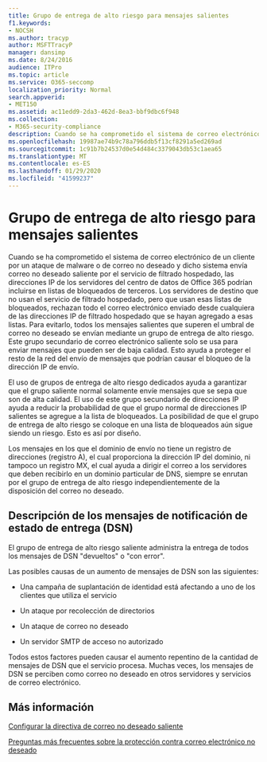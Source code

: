 ```yaml
---
title: Grupo de entrega de alto riesgo para mensajes salientes
f1.keywords:
- NOCSH
ms.author: tracyp
author: MSFTTracyP
manager: dansimp
ms.date: 8/24/2016
audience: ITPro
ms.topic: article
ms.service: O365-seccomp
localization_priority: Normal
search.appverid:
- MET150
ms.assetid: ac11edd9-2da3-462d-8ea3-bbf9dbc6f948
ms.collection:
- M365-security-compliance
description: Cuando se ha comprometido el sistema de correo electrónico de un cliente por un ataque de malware o de correo no deseado y dicho sistema envía correo no deseado saliente por el servicio de filtrado hospedado, las direcciones IP de los servidores del centro de datos de Office 365 podrían incluirse en listas de bloqueados de terceros.
ms.openlocfilehash: 19987ae74b9c78a796ddb5f13cf8291a5ed269ad
ms.sourcegitcommit: 1c91b7b24537d0e54d484c3379043db53c1aea65
ms.translationtype: MT
ms.contentlocale: es-ES
ms.lasthandoff: 01/29/2020
ms.locfileid: "41599237"
---
```

# <a name="high-risk-delivery-pool-for-outbound-messages"></a>Grupo de entrega de alto riesgo para mensajes salientes

Cuando se ha comprometido el sistema de correo electrónico de un cliente por un ataque de malware o de correo no deseado y dicho sistema envía correo no deseado saliente por el servicio de filtrado hospedado, las direcciones IP de los servidores del centro de datos de Office 365 podrían incluirse en listas de bloqueados de terceros. Los servidores de destino que no usan el servicio de filtrado hospedado, pero que usan esas listas de bloqueados, rechazan todo el correo electrónico enviado desde cualquiera de las direcciones IP de filtrado hospedado que se hayan agregado a esas listas. Para evitarlo, todos los mensajes salientes que superen el umbral de correo no deseado se envían mediante un grupo de entrega de alto riesgo. Este grupo secundario de correo electrónico saliente solo se usa para enviar mensajes que pueden ser de baja calidad. Esto ayuda a proteger el resto de la red del envío de mensajes que podrían causar el bloqueo de la dirección IP de envío.
  
El uso de grupos de entrega de alto riesgo dedicados ayuda a garantizar que el grupo saliente normal solamente envíe mensajes que se sepa que son de alta calidad. El uso de este grupo secundario de direcciones IP ayuda a reducir la probabilidad de que el grupo normal de direcciones IP salientes se agregue a la lista de bloqueados. La posibilidad de que el grupo de entrega de alto riesgo se coloque en una lista de bloqueados aún sigue siendo un riesgo. Esto es así por diseño.
  
Los mensajes en los que el dominio de envío no tiene un registro de direcciones (registro A), el cual proporciona la dirección IP del dominio, ni tampoco un registro MX, el cual ayuda a dirigir el correo a los servidores que deben recibirlo en un dominio particular de DNS, siempre se enrutan por el grupo de entrega de alto riesgo independientemente de la disposición del correo no deseado.
  
## <a name="understanding-delivery-status-notification-dsn-messages"></a>Descripción de los mensajes de notificación de estado de entrega (DSN)

El grupo de entrega de alto riesgo saliente administra la entrega de todos los mensajes de DSN "devueltos" o "con error".
  
Las posibles causas de un aumento de mensajes de DSN son las siguientes:
  
- Una campaña de suplantación de identidad está afectando a uno de los clientes que utiliza el servicio
    
- Un ataque por recolección de directorios
    
- Un ataque de correo no deseado
    
- Un servidor SMTP de acceso no autorizado
    
Todos estos factores pueden causar el aumento repentino de la cantidad de mensajes de DSN que el servicio procesa. Muchas veces, los mensajes de DSN se perciben como correo no deseado en otros servidores y servicios de correo electrónico.
  
## <a name="for-more-information"></a>Más información

[Configurar la directiva de correo no deseado saliente](configure-the-outbound-spam-policy.md)
  
[Preguntas más frecuentes sobre la protección contra correo electrónico no deseado](anti-spam-protection-faq.md)
  

